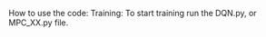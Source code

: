 How to use the code:
    Training:
        To start training run the DQN.py, or MPC_XX.py file. 
    
